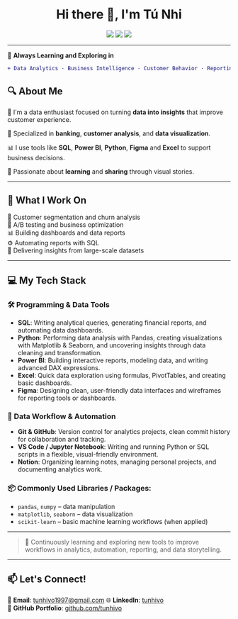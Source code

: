 <h1 align="center">Hi there 👋, I'm Tú Nhi</h1>

<p align="center">
  <a href="mailto:tunhi.vo@gmail.com"><img src="https://img.shields.io/badge/Gmail-D14836?style=for-the-badge&logo=gmail&logoColor=white"/></a>
  <a href="https://www.linkedin.com/in/tunhivo"><img src="https://img.shields.io/badge/LinkedIn-blue?style=for-the-badge&logo=linkedin&logoColor=white"/></a>
  <a href="https://github.com/tunhivo"><img src="https://img.shields.io/badge/Portfolio-121011?style=for-the-badge&logo=github&logoColor=white"/></a>
</p>

---

🌱 **Always Learning and Exploring in**  
```diff
+ Data Analytics · Business Intelligence · Customer Behavior · Reporting · Data Storytelling
```
## 🔍 About Me
💼 I'm a data enthusiast focused on turning **data into insights** that improve customer experience.

🛒 Specialized in **banking**, **customer analysis**, and **data visualization**.

📊 I use tools like **SQL**, **Power BI**, **Python**, **Figma** and **Excel** to support business decisions.

🧠 Passionate about **learning** and **sharing** through visual stories.

---

## 💼 What I Work On
📍 Customer segmentation and churn analysis  
🧪 A/B testing and business optimization  
📊 Building dashboards and data reports  
⚙️ Automating reports with SQL  
🔎 Delivering insights from large-scale datasets

---

## 💻 My Tech Stack

### 🛠️ Programming & Data Tools
- **SQL**: Writing analytical queries, generating financial reports, and automating data dashboards.
- **Python**: Performing data analysis with Pandas, creating visualizations with Matplotlib & Seaborn, and uncovering insights through data cleaning and transformation.
- **Power BI**: Building interactive reports, modeling data, and writing advanced DAX expressions.
- **Excel**: Quick data exploration using formulas, PivotTables, and creating basic dashboards.
- **Figma**: Designing clean, user-friendly data interfaces and wireframes for reporting tools or dashboards.

### 🧰 Data Workflow & Automation
- **Git & GitHub**: Version control for analytics projects, clean commit history for collaboration and tracking.
- **VS Code / Jupyter Notebook**: Writing and running Python or SQL scripts in a flexible, visual-friendly environment.
- **Notion**: Organizing learning notes, managing personal projects, and documenting analytics work.

### 📦 Commonly Used Libraries / Packages:
- `pandas`, `numpy` – data manipulation
- `matplotlib`, `seaborn` – data visualization
- `scikit-learn` – basic machine learning workflows (when applied)

---

> 🌱 Continuously learning and exploring new tools to improve workflows in analytics, automation, reporting, and data storytelling.


---

## 📫 Let's Connect!
💌 **Email**: [tunhivo1997@gmail.com](tunhivo1997@gmail.com)
🌐 **LinkedIn**: [tunhivo](https://www.linkedin.com/in/tunhivo1997/)  
📂 **GitHub Portfolio**: [github.com/tunhivo](https://github.com/tunhivo)

